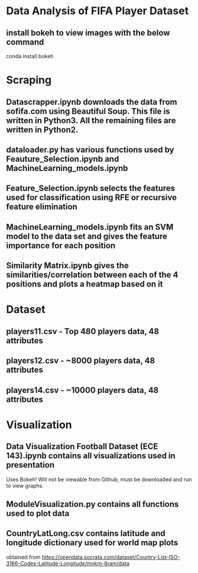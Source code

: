 # Data Analysis of FIFA Player Dataset
## install bokeh to view images with the below command
conda install bokeh


# Scraping
## Datascrapper.ipynb downloads the data from sofifa.com using Beautiful Soup. This file is written in Python3. All the remaining files are written in Python2.
## dataloader.py has various functions used by Feauture_Selection.ipynb and MachineLearning_models.ipynb
## Feature_Selection.ipynb selects the features used for classification using RFE or recursive feature elimination
## MachineLearning_models.ipynb fits an SVM model to the data set and gives the feature importance for each position
## Similarity Matrix.ipynb gives the similarities/correlation between each of the 4 positions and plots a heatmap based on it
# Dataset
## players11.csv - Top 480 players data, 48 attributes
## players12.csv - ~8000 players data, 48 attributes
## players14.csv - ~10000 players data, 48 attributes
# Visualization
## Data Visualization Football Dataset (ECE 143).ipynb contains all visualizations used in presentation
Uses Bokeh! Will not be viewable from Github, must be downloaded and run to view graphs.
## ModuleVisualization.py contains all functions used to plot data
## CountryLatLong.csv contains latitude and longitude dictionary used for world map plots
obtained from https://opendata.socrata.com/dataset/Country-List-ISO-3166-Codes-Latitude-Longitude/mnkm-8ram/data

